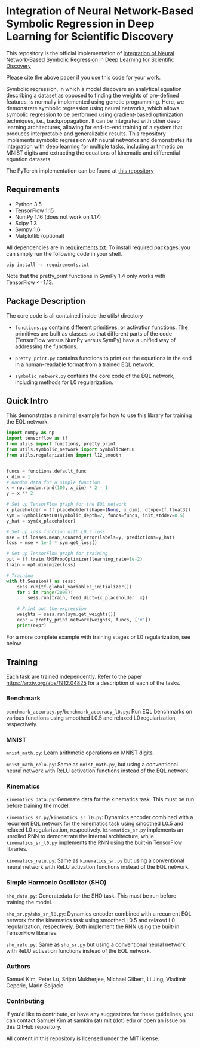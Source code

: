 # Integration of Neural Network-Based Symbolic Regression in Deep Learning for Scientific Discovery

This repository is the official implementation of 
[Integration of Neural Network-Based Symbolic Regression in Deep Learning for Scientific Discovery](https://arxiv.org/abs/1912.04825)

Please cite the above paper if you use this code for your work.

Symbolic regression, in which a model discovers an analytical equation describing a dataset as opposed to finding 
the weights of pre-defined features, is normally implemented using genetic programming.
Here, we demonstrate symbolic regression using neural networks,
which allows symbolic regression to be performed using gradient-based optimization techniques,
i.e., backpropagation.
It can be integrated with other deep learning architectures, allowing for end-to-end training of a system that produces
interpretable and generalizable results. This repository implements symbolic regression with neural networks and
demonstrates its integration with deep learning for multiple tasks,
including arithmetic on MNIST digits and extracting the equations of kinematic and differential equation datasets.

The PyTorch implementation can be found at [this repository](https://github.com/samuelkim314/DeepSymRegTorch)

## Requirements

* Python 3.5
* TensorFlow 1.15
* NumPy 1.16 (does not work on 1.17)
* Scipy 1.3
* Sympy 1.6
* Matplotlib (optional)

All dependencies are in [requirements.txt](requirements.txt). 
To install required packages, you can simply run the following code in your shell.
```
pip install -r requirements.txt
```

Note that the pretty_print functions in SymPy 1.4 only works with TensorFlow <=1.13.

## Package Description

The core code is all contained inside the utils/ directory

* `functions.py` contains different primitives, or activation functions. The primitives are built as classes so that different parts of the code (TensorFlow versus NumPy versus SymPy) have a unified way of addressing the functions.

* `pretty_print.py` contains functions to print out the equations in the end in a human-readable format from a trained EQL network.

* `symbolic_network.py` contains the core code of the EQL network, including methods for L0 regularization.

## Quick Intro

This demonstrates a minimal example for how to use this library for training the EQL network.

```python
import numpy as np
import tensorflow as tf
from utils import functions, pretty_print
from utils.symbolic_network import SymbolicNetL0
from utils.regularization import l12_smooth


funcs = functions.default_func
x_dim = 1
# Random data for a simple function
x = np.random.rand(100, x_dim) * 2 - 1
y = x ** 2

# Set up TensorFlow graph for the EQL network
x_placeholder = tf.placeholder(shape=(None, x_dim), dtype=tf.float32)
sym = SymbolicNetL0(symbolic_depth=2, funcs=funcs, init_stddev=0.5)
y_hat = sym(x_placeholder)

# Set up loss function with L0.5 loss
mse = tf.losses.mean_squared_error(labels=y, predictions=y_hat)
loss = mse + 1e-2 * sym.get_loss()

# Set up TensorFlow graph for training
opt = tf.train.RMSPropOptimizer(learning_rate=1e-2)
train = opt.minimize(loss)

# Training
with tf.Session() as sess:
    sess.run(tf.global_variables_initializer())
    for i in range(2000):
        sess.run(train, feed_dict={x_placeholder: x})

    # Print out the expression
    weights = sess.run(sym.get_weights())
    expr = pretty_print.network(weights, funcs, ['x'])
    print(expr)

```

For a more complete example with training stages or L0 regularization, see below.

## Training

Each task are trained independently. 
Refer to the paper https://arxiv.org/abs/1912.04825 for a description of each of the tasks.

### Benchmark
`benchmark_accuracy.py`/`benchmark_accuracy_l0.py`: 
Run EQL benchmarks on various functions using smoothed L0.5 and relaxed L0 regularization, respectively.

### MNIST
`mnist_math.py`: Learn arithmetic operations on MNIST digits. 

`mnist_math_relu.py`: Same as `mnist_math.py`, 
but using a conventional neural network with ReLU activation functions instead of the EQL network.

### Kinematics
`kinematics_data.py`: Generate data for the kinematics task. This must be run before training the model.

`kinematics_sr.py`/`kinematics_sr_l0.py`: Dynamics encoder combined with a recurrent EQL network for the kinematics task
using smoothed L0.5 and relaxed L0 regularization, respectively. 
`kinematics_sr.py` implements an unrolled RNN to demonstrate the internal architecture, while 
`kinematics_sr_l0.py` implements the RNN using the built-in TensorFlow libraries.

`kinematics_relu.py`: Same as `kinematics_sr.py`
but using a conventional neural network with ReLU activation functions instead of the EQL network.

### Simple Harmonic Oscillator (SHO)
`sho_data.py`: Generatedata for the SHO task. This must be run before training the model.

`sho_sr.py`/`sho_sr_l0.py`: Dynamics encoder combined with a recurrent EQL network for the kinematics task
using smoothed L0.5 and relaxed L0 regularization, respectively. 
Both implement the RNN using the built-in TensorFlow libraries.

`sho_relu.py`: Same as `sho_sr.py`
but using a conventional neural network with ReLU activation functions instead of the EQL network.

### Authors
Samuel Kim, Peter Lu, Srijon Mukherjee, Michael Gilbert, Li Jing, Vladimir Ceperic, Marin Soljacic

### Contributing
If you'd like to contribute, or have any suggestions for these guidelines, 
you can contact Samuel Kim at samkim (at) mit (dot) edu or open an issue on this GitHub repository.

All content in this repository is licensed under the MIT license.
